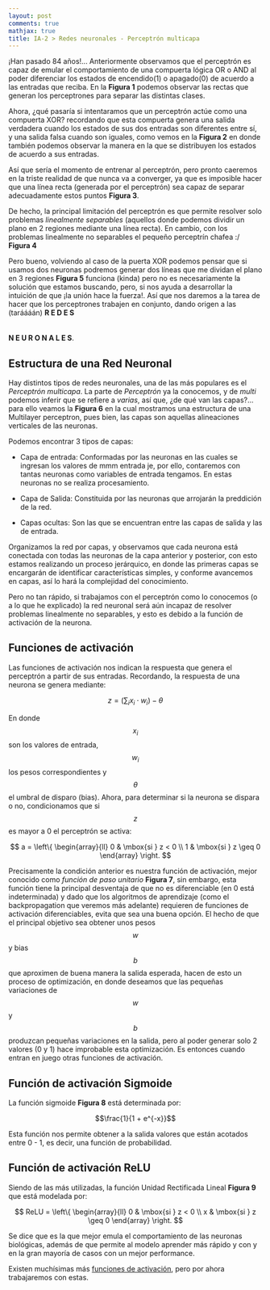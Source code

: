 ```yaml
---
layout: post
comments: true
mathjax: true
title: IA-2 > Redes neuronales - Perceptrón multicapa
---
```


¡Han pasado 84 años!... Anteriormente observamos que el perceptrón es capaz de emular el comportamiento de una compuerta lógica OR o AND al poder diferenciar los estados de encendido(1) o apagado(0) de acuerdo a las entradas que reciba. En la __Figura 1__ podemos observar las rectas que generan los perceptrones para separar las distintas clases.



Ahora, ¿qué pasaría si intentaramos que un perceptrón actúe como una compuerta XOR? recordando que esta compuerta genera una salida verdadera cuando los estados de sus dos entradas son diferentes entre sí, y una salida falsa cuando son iguales, como vemos en la __Figura 2__ en donde también podemos observar la manera en la que se distribuyen los estados de acuerdo a sus entradas.



Así que sería el momento de entrenar al perceptrón, pero pronto caeremos en la triste realidad de que nunca va a converger, ya que es imposible hacer que una línea recta (generada por el perceptrón) sea capaz de separar adecuadamente estos puntos __Figura 3__.




De hecho, la principal limitación del perceptrón es que permite resolver solo problemas _linealmente separables_ (aquellos donde podemos dividir un plano en 2 regiones mediante una línea recta). En cambio, con los problemas linealmente no separables el pequeño perceptrín chafea :/ __Figura 4__




Pero bueno, volviendo al caso de la puerta XOR podemos pensar que si usamos dos neuronas podremos generar dos líneas que me dividan el plano en 3 regiones __Figura 5__ funciona (kinda) pero no es necesariamente la solución que estamos buscando, pero, si nos ayuda a desarrollar la intuición de que ¡la unión hace la fuerza!. Así que nos daremos a la tarea de hacer que los perceptrones trabajen en conjunto, dando origen a las (taráááán) __R E D E S__ $$\;$$ __N E U R O N A L E S__.




## Estructura de una Red Neuronal
Hay distintos tipos de redes neuronales, una de las más populares es el _Perceptrón multicapa_. La parte de _Perceptrón_ ya la conocemos, y de _multi_ podemos inferir que se refiere a _varias_, así que, ¿de qué van las capas?... para ello veamos la __Figura 6__ en la cual mostramos una estructura de una Multilayer perceptron, pues bien, las capas son aquellas alineaciones verticales de las neuronas.



Podemos encontrar 3 tipos de capas:
* Capa de entrada: Conformadas por las neuronas en las cuales se ingresan los valores de mmm entrada je, por ello, contaremos con tantas neuronas como variables de entrada tengamos. En estas neuronas no se realiza procesamiento.

* Capa de Salida: Constituida por las neuronas que arrojarán la preddición de la red.

* Capas ocultas: Son las que se encuentran entre las capas de salida y las de entrada.



Organizamos la red por capas, y observamos que cada neurona está conectada con todas las neuronas de la capa anterior y posterior, con esto estamos realizando un proceso jerárquico, en donde las primeras capas se encargarán de identificar características simples, y conforme avancemos en capas, así lo hará la complejidad del conocimiento.



Pero no tan rápido, si trabajamos con el perceptrón como lo conocemos (o a lo que he explicado) la red neuronal será aún incapaz de resolver problemas linealmente no separables, y esto es debido a la función de activación de la neurona.

## Funciones de activación

Las funciones de activación nos indican la respuesta que genera el perceptrón a partir de sus entradas. Recordando, la respuesta de una neurona se genera mediante:

$$z = (\sum_{i} x_i \cdot w_i) - \theta$$

En donde $$x_{i}$$ son los valores de entrada, $$w_{i}$$ los pesos correspondientes y $$\theta$$ el umbral de disparo (bias). Ahora, para determinar si la neurona se dispara o no, condicionamos que si $$z$$ es mayor a 0 el perceptrón se activa:

$$
a = \left\{
    \begin{array}{ll}
        0 & \mbox{si } z < 0 \\
        1 & \mbox{si } z \geq 0
    \end{array}
\right.
$$

Precisamente la condición anterior es nuestra función de activación, mejor conocido como _función de paso unitario_ __Figura 7__, sin embargo, esta función tiene la principal desventaja de que no es diferenciable (en 0 está indeterminada) y dado que los algoritmos de aprendizaje (como el backpropagation que veremos más adelante) requieren de funciones de activación diferenciables, evita que sea una buena opción. El hecho de que el principal objetivo sea obtener unos pesos $$w$$ y bias $$b$$ que aproximen de buena manera la salida esperada, hacen de esto un proceso de optimización, en donde deseamos que las pequeñas variaciones de $$w$$ y $$b$$ produzcan pequeñas variaciones en la salida, pero al poder generar solo 2 valores (0 y 1) hace improbable esta optimización. Es entonces cuando entran en juego otras funciones de activación. 

## Función de activación Sigmoide
La función sigmoide __Figura 8__ está determinada por:

$$\frac{1}{1 + e^{-x}}$$

Esta función nos permite obtener a la salida valores que están acotados entre 0 - 1, es decir, una función de probabilidad.




## Función de activación ReLU
Siendo de las más utilizadas, la función Unidad Rectificada Lineal __Figura 9__ que está modelada por:

$$
ReLU = \left\{
    \begin{array}{ll}
        0 & \mbox{si } z < 0 \\
        x & \mbox{si } z \geq 0
    \end{array}
\right.
$$

Se dice que es la que mejor emula el comportamiento de las neuronas biológicas, además de que permite al modelo aprender más rápido y con y en la gran mayoría de casos con un mejor performance.






Existen muchísimas más [funciones de activación](https://en.wikipedia.org/wiki/Activation_function), pero por ahora trabajaremos con estas.





















